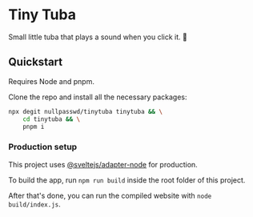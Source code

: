# Tiny Tuba

Small little tuba that plays a sound when you click it. 🎺

## Quickstart

Requires Node and pnpm.

Clone the repo and install all the necessary packages:

```bash
npx degit nullpasswd/tinytuba tinytuba && \
    cd tinytuba && \
    pnpm i
```

### Production setup

This project uses [@sveltejs/adapter-node](https://www.npmjs.com/package/@sveltejs/adapter-node) for production.

To build the app, run `npm run build` inside the root folder of this project.

After that's done, you can run the compiled website with `node build/index.js`.
